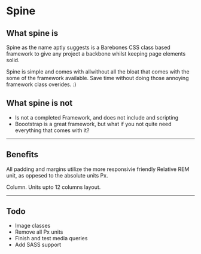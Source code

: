 
<h1>Spine</h1>

<h2>What spine <b>is</b></h2>

<p>
Spine as the name aptly suggests is a Barebones CSS class based framework to give any project a backbone whilst keeping page elements solid.
</p>

<p>
Spine is simple and comes with allwithout all the bloat that comes with the some of the framework available.
Save time without doing those annoying framework class overides. :)
</p>

<h2>What spine <b>is not</b></h2>
<ul>
<li>Is not a completed Framework, and does not include and scripting</li>
<li>
Boootstrap is a great framework, but what if you not quite need everything that comes with it? 
</li>
</ul>

<hr/>

<h2>Benefits</h2>

<p>
All padding and margins utilize the more responsivie friendly Relative REM unit, as oppesed to the absolute units Px. 
</p>

<p>
Column. Units upto 12 columns layout.
</p>

<hr/>

<h2>Todo</h2>
<ul>
<li>Image classes</li>
<li>Remove all Px units</li>
<li>Finish and test media queries</li>
<li>Add SASS support</li>
</ul>
